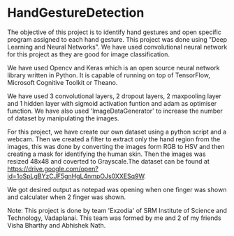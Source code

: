 # HandGestureDetection
The objective of this project is to identify hand gestures and open specific program assigned to each hand gesture. This project was done using "Deep Learning and Neural Networks". We have used convolutional neural network for this project as they are good for image classification.

We have used Opencv and Keras which is an open source neural network library written in Python. It is capable of running on top of TensorFlow, Microsoft Cognitive Toolkit or Theano.

We have used 3 convolutional layers, 2 dropout layers, 2 maxpooling layer and 1 hidden layer with sigmoid activation funtion and adam as optimiser function. We have also used 'ImageDataGenerator' to increase the number of dataset by manipulating the images.

For this project, we have create our own dataset using a python script and a webcam. Then we created a filter to extract only the hand region from the images, this was done by converting the images form RGB to HSV and then creating a mask for identifying the human skin. Then the images was resized 48x48 and coverted to Grayscale.The dataset can be found at https://drive.google.com/open?id=1oSpLgBYzCJF5gnHgL4nmpOJs0XXESq9W.

We got desired output as notepad was opening when one finger was shown and calculater when 2 finger was shown.

Note: This project is done by team 'Exzodia' of SRM Institute of Science and Technology, Vadaplanai. This team was formed by me
and 2 of my friends Visha Bharthy and Abhishek Nath.
